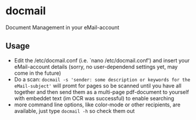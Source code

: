 # docmail
Document Management in your eMail-account

## Usage

* Edit the /etc/docmail.conf (i.e. `nano /etc/docmail.conf') and insert your eMail-account details (sorry, no user-dependend settings yet, may come in the future)
* Do a scan: ```docmail -s 'sender: some description or keywords for the eMail-subject'``` will promt for pages so be scanned until you have all together and then send them as a multi-page pdf-document to yourself with embeddet text (im OCR was successful) to enable searching
* more command line options, like color-mode or other recipients, are available, just type `docmail -h` so check them out
